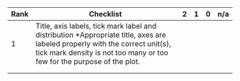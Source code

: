 | Rank | Checklist                                                                                                                                                                                              | 2 | 1 | 0 | n/a |
|------|--------------------------------------------------------------------------------------------------------------------------------------------------------------------------------------------------------|---|---|---|-----|
| 1    | Title, axis labels, tick mark label and distribution *Appropriate title, axes are labeled properly with the correct unit(s), tick mark density is not too many or too few for the purpose of the plot. |   |   |   |     |
|      |                                                                                                                                                                                                        |   |   |   |     |
|      |                                                                                                                                                                                                        |   |   |   |     |

